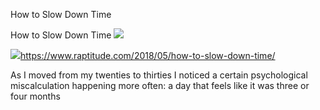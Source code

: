 How to Slow Down Time

How to Slow Down Time
![](../_resources/a506b1ec194951fe85cba068656feee3.png)

![](../_resources/73d0e44c0dfeaea80b5e3a5dac5a7bde.png)https://www.raptitude.com/2018/05/how-to-slow-down-time/

As I moved from my twenties to thirties I noticed a certain psychological miscalculation happening more often: a day that feels like it was three or four months